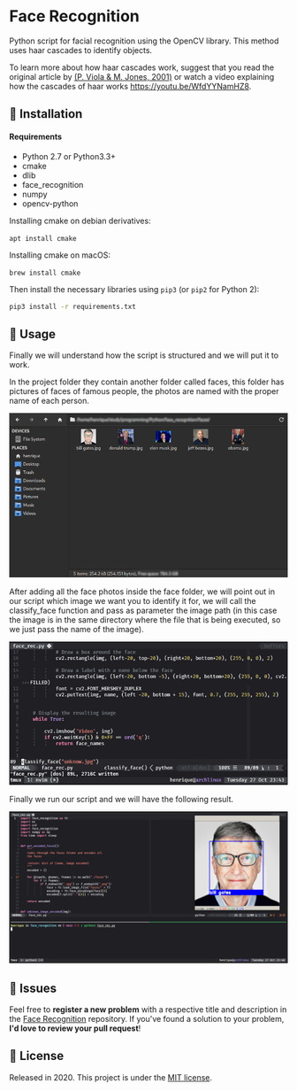 # Face Recognition
Python script for facial recognition using the OpenCV library. This method uses haar cascades to identify objects.

To learn more about how haar cascades work, suggest that you read the original article by [(P. Viola & M. Jones, 2001)](https://www.cs.cmu.edu/~efros/courses/LBMV07/Papers/viola-cvpr-01.pdf)
or watch a video explaining how the cascades of haar works https://youtu.be/WfdYYNamHZ8.


## :construction_worker: Installation
#### Requirements
- Python 2.7 or Python3.3+
- cmake
- dlib
- face_recognition
- numpy
- opencv-python

Installing cmake on debian derivatives:

`apt install cmake`

Installing cmake on macOS:

`brew install cmake `

Then install the necessary libraries using `pip3` (or `pip2` for Python 2):

```bash
pip3 install -r requirements.txt
```

## :runner: Usage
Finally we will understand how the script is structured and we will put it to work.

In the project folder they contain another folder called faces, this folder has pictures of faces of famous people, the photos are named with the proper name of each person.

![face folder](images/face-folder.png)

After adding all the face photos inside the face folder, we will point out in our script which image we want you to identify it for, we will call the classify_face function and pass as parameter the image path (in this case the image is in the same directory where the file that is being executed, so we just pass the name of the image).

![classify face](images/classify-face.png)

Finally we run our script and we will have the following result.

![final result](images/final-result.png)

## :bug: Issues
Feel free to **register a new problem** with a respective title and description in the [Face Recognition](https://github.com/henriquebeckmann/face_recognition/issues) repository. If you've found a solution to your problem, **I'd love to review your pull request**!

## :closed_book: License

Released in 2020.
This project is under the [MIT license](https://github.com/henriquebeckmann/face_recognition/blob/main/LICENSE).
